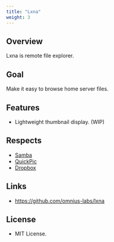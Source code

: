 ```yaml
---
title: "Lxna"
weight: 3
---
```


## Overview

Lxna is remote file explorer.

## Goal

Make it easy to browse home server files.

## Features

+ Lightweight thumbnail display. (WIP)

## Respects

+ [Samba](https://github.com/samba-team/)
+ [QuickPic](https://play.google.com/store/apps/details?id=com.alensw.PicFolder)
+ [Dropbox](https://www.dropbox.com/)

## Links

+ <https://github.com/omnius-labs/lxna>

## License

+ MIT License.
